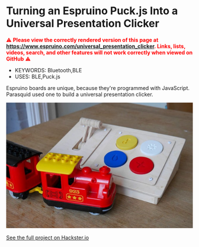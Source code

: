 <!--- Copyright (c) 2019 Gordon Williams, Pur3 Ltd. See the file LICENSE for copying permission. -->
Turning an Espruino Puck.js Into a Universal Presentation Clicker
=============================================

<span style="color:red">:warning: **Please view the correctly rendered version of this page at https://www.espruino.com/universal_presentation_clicker. Links, lists, videos, search, and other features will not work correctly when viewed on GitHub** :warning:</span>

* KEYWORDS: Bluetooth,BLE
* USES: BLE,Puck.js

Espruino boards are unique, because they're programmed with JavaScript. Parasquid used one to build a universal presentation clicker.

![](ble_duplo_train.jpg)

[See the full project on Hackster.io](https://www.hackster.io/news/turning-an-espruino-puck-js-into-a-universal-presentation-clicker-4921dacc0bb6)
